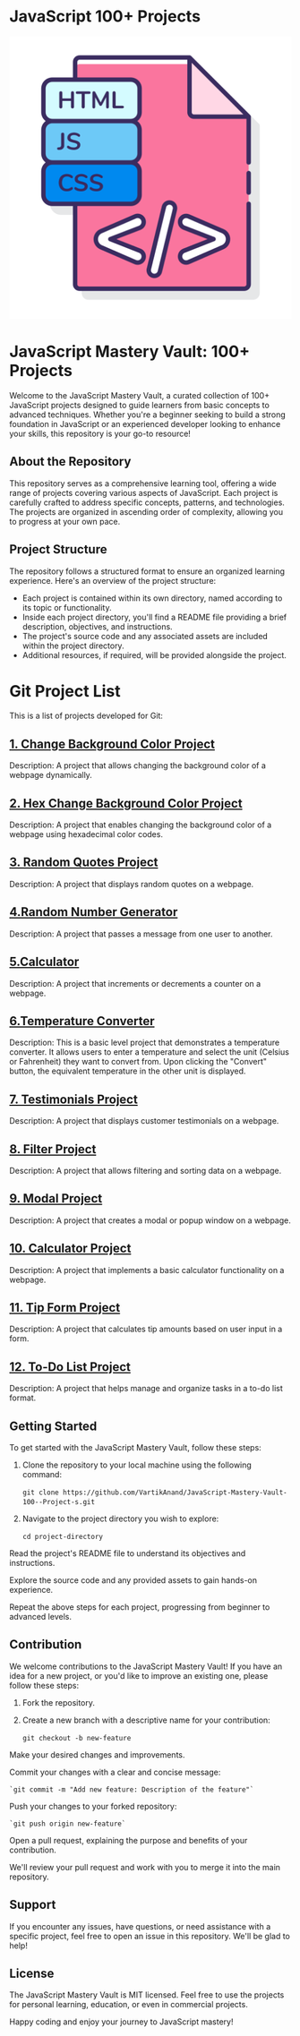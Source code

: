 # JavaScript 100+ Projects
![JavaScript Mastery Vault Logo](allJs.png)

# JavaScript Mastery Vault: 100+ Projects

Welcome to the JavaScript Mastery Vault, a curated collection of 100+ JavaScript projects designed to guide learners from basic concepts to advanced techniques. Whether you're a beginner seeking to build a strong foundation in JavaScript or an experienced developer looking to enhance your skills, this repository is your go-to resource!

## About the Repository

This repository serves as a comprehensive learning tool, offering a wide range of projects covering various aspects of JavaScript. Each project is carefully crafted to address specific concepts, patterns, and technologies. The projects are organized in ascending order of complexity, allowing you to progress at your own pace.

## Project Structure

The repository follows a structured format to ensure an organized learning experience. Here's an overview of the project structure:

- Each project is contained within its own directory, named according to its topic or functionality.
- Inside each project directory, you'll find a README file providing a brief description, objectives, and instructions.
- The project's source code and any associated assets are included within the project directory.
- Additional resources, if required, will be provided alongside the project.

# Git Project List

This is a list of projects developed for Git:

## [1. Change Background Color Project](1%20Change%20Background%20Color)
Description: A project that allows changing the background color of a webpage dynamically.

## [2. Hex Change Background Color Project](https://github.com/VartikAnand/JavaScript-Mastery-Vault-100--Project-s/tree/main/2%20Hex%20Change%20Background%20Color)
Description: A project that enables changing the background color of a webpage using hexadecimal color codes.

## [3. Random Quotes Project](https://github.com/VartikAnand/JavaScript-Mastery-Vault-100--Project-s/tree/main/3.Random%20Quotes%20Project)
Description: A project that displays random quotes on a webpage.


## [4.Random Number Generator](https://github.com/VartikAnand/JavaScript-Mastery-Vault-100--Project-s/tree/main/4.Random%20Number%20Generator)
Description: A project that passes a message from one user to another.

## [5.Calculator](https://github.com/VartikAnand/JavaScript-Mastery-Vault-100--Project-s/tree/main/5.Calculator)
Description: A project that increments or decrements a counter on a webpage.

## [6.Temperature Converter](https://github.com/VartikAnand/JavaScript-Mastery-Vault-100--Project-s/tree/main/6.Temperature%20Converter)
Description: This is a basic level project that demonstrates a temperature converter. It allows users to enter a temperature and select the unit (Celsius or Fahrenheit) they want to convert from. Upon clicking the "Convert" button, the equivalent temperature in the other unit is displayed.


## [7. Testimonials Project](https://github.com/VartikAnand/JavaScript-Mastery-Vault-100--Project-s/tree/main/7.Testimonials%20Project)
Description: A project that displays customer testimonials on a webpage.

## [8. Filter Project](https://github.com/VartikAnand/JavaScript-Mastery-Vault-100--Project-s/tree/main/8.%20Filter%20Project)
Description: A project that allows filtering and sorting data on a webpage.

## [9. Modal Project](#modal-project)
Description: A project that creates a modal or popup window on a webpage.

## [10. Calculator Project](#calculator-project)
Description: A project that implements a basic calculator functionality on a webpage.

## [11. Tip Form Project](#tip-form-project)
Description: A project that calculates tip amounts based on user input in a form.

## [12. To-Do List Project](#to-do-list-project)
Description: A project that helps manage and organize tasks in a to-do list format.

## Getting Started

To get started with the JavaScript Mastery Vault, follow these steps:

1. Clone the repository to your local machine using the following command:

    `git clone https://github.com/VartikAnand/JavaScript-Mastery-Vault-100--Project-s.git`

2. Navigate to the project directory you wish to explore:

    `cd project-directory`

Read the project's README file to understand its objectives and instructions.

Explore the source code and any provided assets to gain hands-on experience.

Repeat the above steps for each project, progressing from beginner to advanced levels.

## Contribution

We welcome contributions to the JavaScript Mastery Vault! If you have an idea for a new project, or you'd like to improve an existing one, please follow these steps:

1. Fork the repository.
2. Create a new branch with a descriptive name for your contribution:

    `git checkout -b new-feature`

Make your desired changes and improvements.

Commit your changes with a clear and concise message:

    `git commit -m "Add new feature: Description of the feature"`

Push your changes to your forked repository:

    `git push origin new-feature`

Open a pull request, explaining the purpose and benefits of your contribution.

We'll review your pull request and work with you to merge it into the main repository.

## Support

If you encounter any issues, have questions, or need assistance with a specific project, feel free to open an issue in this repository. We'll be glad to help!

## License

The JavaScript Mastery Vault is MIT licensed. Feel free to use the projects for personal learning, education, or even in commercial projects.

Happy coding and enjoy your journey to JavaScript mastery!
